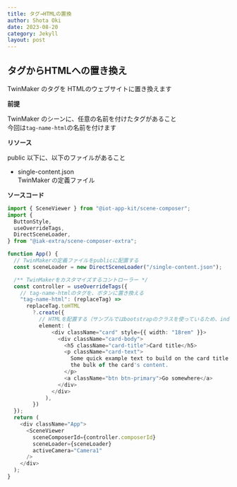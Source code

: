 ```yaml
---
title: タグ→HTMLの置換
author: Shota Oki
date: 2023-08-20
category: Jekyll
layout: post
---
```



## タグからHTMLへの置き換え

TwinMaker のタグを HTMLのウェブサイトに置き換えます

**前提**

TwinMaker のシーンに、任意の名前を付けたタグがあること  
今回は`tag-name-html`の名前を付けます

**リソース**

public 以下に、以下のファイルがあること

- single-content.json  
  TwinMaker の定義ファイル

**ソースコード**

```typescript
import { SceneViewer } from "@iot-app-kit/scene-composer";
import {
  ButtonStyle,
  useOverrideTags,
  DirectSceneLoader,
} from "@iak-extra/scene-composer-extra";

function App() {
  // TwinMakerの定義ファイルをpublicに配置する
  const sceneLoader = new DirectSceneLoader("/single-content.json");

  /** TwinMakerをカスタマイズするコントローラー */
  const controller = useOverrideTags({
    // tag-name-htmlのタグを、ボタンに置き換える
    "tag-name-html": (replaceTag) =>
      replaceTag.toHTML
        ?.create({
          // HTMLを配置する（サンプルではbootstrapのクラスを使っているため、index.htmlでbootstrapのcssを参照します）
          element: (
              <div className="card" style={{ width: "18rem" }}>
                <div className="card-body">
                  <h5 className="card-title">Card title</h5>
                  <p className="card-text">
                    Some quick example text to build on the card title and make up
                    the bulk of the card's content.
                  </p>
                  <a className="btn btn-primary">Go somewhere</a>
                </div>
              </div>
            ),
        })
  });
  return (
    <div className="App">
      <SceneViewer
        sceneComposerId={controller.composerId}
        sceneLoader={sceneLoader}
        activeCamera="Camera1"
      />
    </div>
  );
}
```
